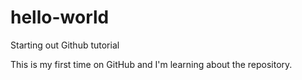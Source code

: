 # hello-world
Starting out Github tutorial

This is  my first time on GitHub and I'm learning about the repository. 
